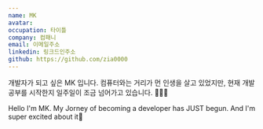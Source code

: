 ```yaml
---
name: MK
avatar: 
occupation: 타이틀
company: 컴패니
email: 이메일주소
linkedin: 링크드인주소
github: https://github.com/zia0000
---
```


개발자가 되고 싶은 MK 입니다. 컴퓨터와는 거리가 먼 인생을 살고 있었지만, 현재 개발 공부를 시작한지 일주일이 조금 넘어가고 있습니다. 🧑🏻‍💻

Hello I'm MK. My Jorney of becoming a developer has JUST begun. And I'm super excited about it🥂